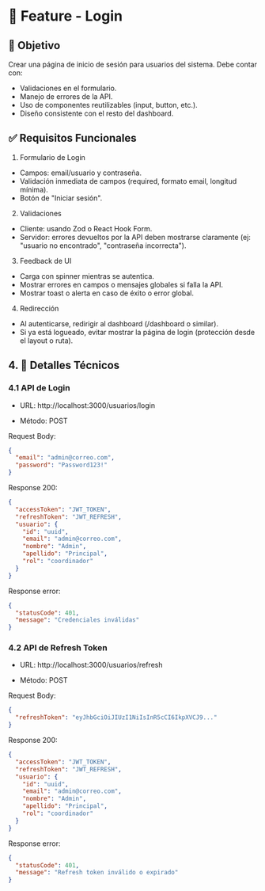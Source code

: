 # 📁 Feature - Login

## 🎯 Objetivo

Crear una página de inicio de sesión para usuarios del sistema. Debe contar con:

- Validaciones en el formulario.
- Manejo de errores de la API.
- Uso de componentes reutilizables (input, button, etc.).
- Diseño consistente con el resto del dashboard.

## ✅ Requisitos Funcionales

1. Formulario de Login

- Campos: email/usuario y contraseña.
- Validación inmediata de campos (required, formato email, longitud mínima).
- Botón de "Iniciar sesión".

2. Validaciones

- Cliente: usando Zod o React Hook Form.
- Servidor: errores devueltos por la API deben mostrarse claramente (ej: "usuario no encontrado", "contraseña incorrecta").

3. Feedback de UI

- Carga con spinner mientras se autentica.
- Mostrar errores en campos o mensajes globales si falla la API.
- Mostrar toast o alerta en caso de éxito o error global.

4. Redirección

- Al autenticarse, redirigir al dashboard (/dashboard o similar).
- Si ya está logueado, evitar mostrar la página de login (protección desde el layout o ruta).

## 4. 📄 Detalles Técnicos

### 4.1 API de Login

- URL: http://localhost:3000/usuarios/login

- Método: POST

Request Body:

```json
{
  "email": "admin@correo.com",
  "password": "Password123!"
}
```

Response 200:

```json
{
  "accessToken": "JWT_TOKEN",
  "refreshToken": "JWT_REFRESH",
  "usuario": {
    "id": "uuid",
    "email": "admin@correo.com",
    "nombre": "Admin",
    "apellido": "Principal",
    "rol": "coordinador"
  }
}
```

Response error:

```json
{
  "statusCode": 401,
  "message": "Credenciales inválidas"
}
```

### 4.2 API de Refresh Token

- URL: http://localhost:3000/usuarios/refresh

- Método: POST

Request Body:

```json
{
  "refreshToken": "eyJhbGciOiJIUzI1NiIsInR5cCI6IkpXVCJ9..."
}
```

Response 200:

```json
{
  "accessToken": "JWT_TOKEN",
  "refreshToken": "JWT_REFRESH",
  "usuario": {
    "id": "uuid",
    "email": "admin@correo.com",
    "nombre": "Admin",
    "apellido": "Principal",
    "rol": "coordinador"
  }
}
```

Response error:

```json
{
  "statusCode": 401,
  "message": "Refresh token inválido o expirado"
}
```
